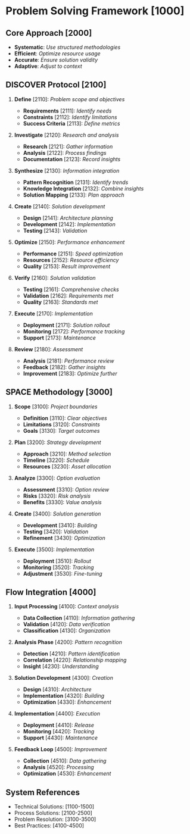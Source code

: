 # Problem Solving Framework [1000]

## Core Approach [2000]
- **Systematic**: _Use structured methodologies_
- **Efficient**: _Optimize resource usage_
- **Accurate**: _Ensure solution validity_
- **Adaptive**: _Adjust to context_

## DISCOVER Protocol [2100]
1. **Define** [2110]: _Problem scope and objectives_
   - **Requirements** [2111]: _Identify needs_
   - **Constraints** [2112]: _Identify limitations_
   - **Success Criteria** [2113]: _Define metrics_

2. **Investigate** [2120]: _Research and analysis_
   - **Research** [2121]: _Gather information_
   - **Analysis** [2122]: _Process findings_
   - **Documentation** [2123]: _Record insights_

3. **Synthesize** [2130]: _Information integration_
   - **Pattern Recognition** [2131]: _Identify trends_
   - **Knowledge Integration** [2132]: _Combine insights_
   - **Solution Mapping** [2133]: _Plan approach_

4. **Create** [2140]: _Solution development_
   - **Design** [2141]: _Architecture planning_
   - **Development** [2142]: _Implementation_
   - **Testing** [2143]: _Validation_

5. **Optimize** [2150]: _Performance enhancement_
   - **Performance** [2151]: _Speed optimization_
   - **Resources** [2152]: _Resource efficiency_
   - **Quality** [2153]: _Result improvement_

6. **Verify** [2160]: _Solution validation_
   - **Testing** [2161]: _Comprehensive checks_
   - **Validation** [2162]: _Requirements met_
   - **Quality** [2163]: _Standards met_

7. **Execute** [2170]: _Implementation_
   - **Deployment** [2171]: _Solution rollout_
   - **Monitoring** [2172]: _Performance tracking_
   - **Support** [2173]: _Maintenance_

8. **Review** [2180]: _Assessment_
   - **Analysis** [2181]: _Performance review_
   - **Feedback** [2182]: _Gather insights_
   - **Improvement** [2183]: _Optimize further_

## SPACE Methodology [3000]
1. **Scope** [3100]: _Project boundaries_
   - **Definition** [3110]: _Clear objectives_
   - **Limitations** [3120]: _Constraints_
   - **Goals** [3130]: _Target outcomes_

2. **Plan** [3200]: _Strategy development_
   - **Approach** [3210]: _Method selection_
   - **Timeline** [3220]: _Schedule_
   - **Resources** [3230]: _Asset allocation_

3. **Analyze** [3300]: _Option evaluation_
   - **Assessment** [3310]: _Option review_
   - **Risks** [3320]: _Risk analysis_
   - **Benefits** [3330]: _Value analysis_

4. **Create** [3400]: _Solution generation_
   - **Development** [3410]: _Building_
   - **Testing** [3420]: _Validation_
   - **Refinement** [3430]: _Optimization_

5. **Execute** [3500]: _Implementation_
   - **Deployment** [3510]: _Rollout_
   - **Monitoring** [3520]: _Tracking_
   - **Adjustment** [3530]: _Fine-tuning_

## Flow Integration [4000]
1. **Input Processing** [4100]: _Context analysis_
   - **Data Collection** [4110]: _Information gathering_
   - **Validation** [4120]: _Data verification_
   - **Classification** [4130]: _Organization_

2. **Analysis Phase** [4200]: _Pattern recognition_
   - **Detection** [4210]: _Pattern identification_
   - **Correlation** [4220]: _Relationship mapping_
   - **Insight** [4230]: _Understanding_

3. **Solution Development** [4300]: _Creation_
   - **Design** [4310]: _Architecture_
   - **Implementation** [4320]: _Building_
   - **Optimization** [4330]: _Enhancement_

4. **Implementation** [4400]: _Execution_
   - **Deployment** [4410]: _Release_
   - **Monitoring** [4420]: _Tracking_
   - **Support** [4430]: _Maintenance_

5. **Feedback Loop** [4500]: _Improvement_
   - **Collection** [4510]: _Data gathering_
   - **Analysis** [4520]: _Processing_
   - **Optimization** [4530]: _Enhancement_

## System References
- Technical Solutions: [1100-1500]
- Process Solutions: [2100-2500]
- Problem Resolution: [3100-3500]
- Best Practices: [4100-4500]
```"""